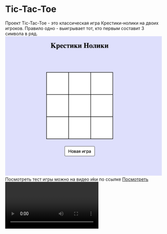 # Tic-Tac-Toe
Проект Tic-Tac-Toe - это классическая игра Крестики-нолики на двоих игроков.
Правило одно - выигрывает тот, кто первым составит 3 символа в ряд.
<img src="fireshoot.png">
Посмотреть тест игры можно на видео иkи по ссылке <a href="https://codepen.io/unnastasya/pen/qBKdzMj">Посмотреть</a>
<video>
<source src="video.mov">
</video>